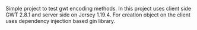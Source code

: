Simple project to test gwt encoding methods. In this project uses client side 
GWT 2.8.1 and server side on Jersey 1.19.4.
For creation object on the client uses dependency injection based gin library.